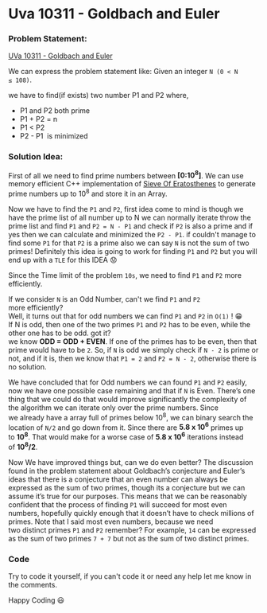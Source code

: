 # Uva 10311 - Goldbach and Euler

### Problem Statement:
[UVa 10311 - Goldbach and Euler](https://uva.onlinejudge.org/external/103/p10311.pdf)

We can express the problem statement like: Given an integer `N (0 < N ≤ 108)`.

we have to find(if exists) two number P1 and P2 where,
  * P1 and P2 both prime
  * P1 + P2 = n
  * P1 < P2
  * P2 - P1  is minimized

### Solution Idea:
First of all we need to find prime numbers between **[0:10<sup>8</sup>]**. We can use memory efficient C++ implementation of [Sieve Of Eratosthenes](http://rimonmostafiz.com/posts/sieve-of-eratosthenes-memory-efficient-implementation) to generate prime numbers up to 10<sup>8</sup> and store it in an Array.

Now we have to find the `P1` and `P2`, first idea come to mind is though we have the prime list of all number up to N we can normally iterate throw the prime list and find `P1` and `P2 = N - P1` and check if `P2` is also a prime and if yes then we can calculate and minimized the `P2 - P1`. if couldn't manage to find some `P1` for that `P2` is a prime also we can say `N` is not the sum of two primes! Definitely this idea is going to work for finding `P1` and `P2` but you will end up with a `TLE` for this IDEA :worried:


Since the Time limit of the problem `10s`, we need to find `P1` and `P2` more efficiently.

If we consider `N` is an Odd Number, can't we find `P1` and `P2` more efficiently? <br>
Well, it turns out that for odd numbers we can find `P1` and `P2` in `O(1)` ! :grin: <br>
If N is odd, then one of the two primes `P1` and `P2` has to be even, while the other one has to be odd. got it? <br>
we know **ODD = ODD + EVEN**. If one of the primes has to be even, then that prime would have to be `2`. So, if `N` is odd we simply check if `N - 2` is prime or not, and if it is, then we know that `P1 = 2` and `P2 = N - 2`, otherwise there is no solution.

We have concluded that for Odd numbers we can found `P1` and `P2` easily, now we have one possible case remaining and that if `N` is Even. There’s one thing that we could do that would improve significantly the complexity of the algorithm we can iterate only over the prime numbers. Since we already have a array full of primes below 10<sup>8</sup>, we can binary search the location of `N/2` and go down from it. Since there are **5.8 x 10<sup>6</sup>** primes up to **10<sup>8</sup>**. That would make for a worse case of **5.8 x 10<sup>6</sup>** iterations instead of **10<sup>8</sup>/2**.

Now We have improved things but, can we do even better? The discussion found in the problem statement about Goldbach’s conjecture and Euler’s ideas that there is a conjecture that an even number can always be expressed as the sum of two primes, though its a conjecture but we can assume it’s true for our purposes. This means that we can be reasonably confident that the process of finding `P1` will succeed for most even numbers, hopefully quickly enough that it doesn’t have to check millions of primes. Note that I said most even numbers, because we need two distinct primes `P1` and `P2` remember? For example, `14` can be expressed as the sum of two primes `7 + 7` but not as the sum of two distinct primes.

### Code
Try to code it yourself, if you can't code it or need any help let me know in the comments.

Happy Coding :smiley:

